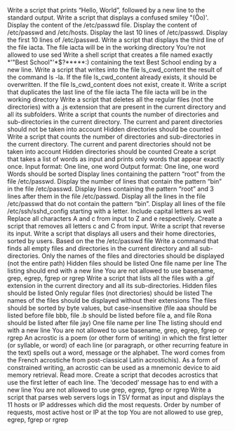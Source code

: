 Write a script that prints “Hello, World”, followed by a new line to the standard output.
Write a script that displays a confused smiley "(Ôo)'.
Display the content of the /etc/passwd file.
Display the content of /etc/passwd and /etc/hosts.
Display the last 10 lines of /etc/passwd.
Display the first 10 lines of /etc/passwd.
Write a script that displays the third line of the file iacta. The file iacta will be in the working directory You’re not allowed to use sed
Write a shell script that creates a file named exactly *\'"Best School"'\*$?*****:) containing the text Best School ending by a new line.
Write a script that writes into the file ls_cwd_content the result of the command ls -la. If the file ls_cwd_content already exists, it should be overwritten. If the file ls_cwd_content does not exist, create it.
Write a script that duplicates the last line of the file iacta The file iacta will be in the working directory
Write a script that deletes all the regular files (not the directories) with a .js extension that are present in the current directory and all its subfolders.
Write a script that counts the number of directories and sub-directories in the current directory. The current and parent directories should not be taken into account Hidden directories should be counted
Write a script that counts the number of directories and sub-directories in the current directory. The current and parent directories should not be taken into account Hidden directories should be counted
Create a script that takes a list of words as input and prints only words that appear exactly once. Input format: One line, one word Output format: One line, one word Words should be sorted
Display lines containing the pattern “root” from the file /etc/passwd.
Display the number of lines that contain the pattern “bin” in the file /etc/passwd.
Display lines containing the pattern “root” and 3 lines after them in the file /etc/passwd.
Display all the lines in the file /etc/passwd that do not contain the pattern “bin”.
Display all lines of the file /etc/ssh/sshd_config starting with a letter. Include capital letters as well
Replace all characters A and c from input to Z and e respectively.
Create a script that removes all letters c and C from input.
Write a script that reverse its input.
Write a script that displays all users and their home directories, sorted by users. Based on the the /etc/passwd file
Write a command that finds all empty files and directories in the current directory and all sub-directories. Only the names of the files and directories should be displayed (not the entire path) Hidden files should be listed One file name per line The listing should end with a new line You are not allowed to use basename, grep, egrep, fgrep or rgrep
Write a script that lists all the files with a .gif extension in the current directory and all its sub-directories. Hidden files should be listed Only regular files (not directories) should be listed The names of the files should be displayed without their extensions The files should be sorted by byte values, but case-insensitive (file aaa should be listed before file bbb, file .b should be listed before file a, and file Rona should be listed after file jay) One file name per line The listing should end with a new line You are not allowed to use basename, grep, egrep, fgrep or rgrep
An acrostic is a poem (or other form of writing) in which the first letter (or syllable, or word) of each line (or paragraph, or other recurring feature in the text) spells out a word, message or the alphabet. The word comes from the French acrostiche from post-classical Latin acrostichis). As a form of constrained writing, an acrostic can be used as a mnemonic device to aid memory retrieval. Read more. Create a script that decodes acrostics that use the first letter of each line. The ‘decoded’ message has to end with a new line You are not allowed to use grep, egrep, fgrep or rgrep
Write a script that parses web servers logs in TSV format as input and displays the 11 hosts or IP addresses which did the most requests. Order by number of requests, most active host or IP at the top You are not allowed to use grep, egrep, fgrep or rgrep
